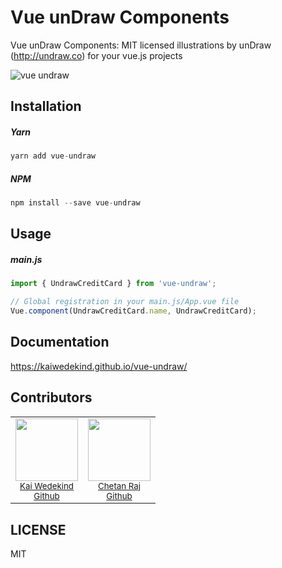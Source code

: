 # Vue unDraw Components

Vue unDraw Components: MIT licensed illustrations by unDraw (http://undraw.co) for your vue.js projects 

![vue undraw](https://user-images.githubusercontent.com/12070900/45263336-b482df00-b427-11e8-9e46-8d41a458dd7b.png)

## Installation

##### Yarn
```javascript
yarn add vue-undraw
```

##### NPM
```javascript
npm install --save vue-undraw
```

## Usage

##### main.js

```javascript
import { UndrawCreditCard } from 'vue-undraw';
```

```javascript
// Global registration in your main.js/App.vue file
Vue.component(UndrawCreditCard.name, UndrawCreditCard);
```

## Documentation

https://kaiwedekind.github.io/vue-undraw/

## Contributors

<table>
  <tr>
    <td align="center">
      <img src="https://avatars0.githubusercontent.com/u/12070900?v=4&s=460" width="100px;"/><br />
      <sub>
        <a href="https://www.kaiwedekind.com/" target="_blank">Kai Wedekind</a><br>
        <a href="https://github.com/KaiWedekind" target="_blank">Github</a>
      </sub>
    </td>
    <td align="center">
      <img src="https://avatars3.githubusercontent.com/u/1386629?s=460&v=4&s=460" width="100px;"/><br />
      <sub>
        <a href="http://chetanraj.in" target="_blank">Chetan Raj</a><br>
        <a href="https://github.com/chetanraj" target="_blank">Github</a>
      </sub>
    </td>
  <tr>
</table>

## LICENSE

MIT